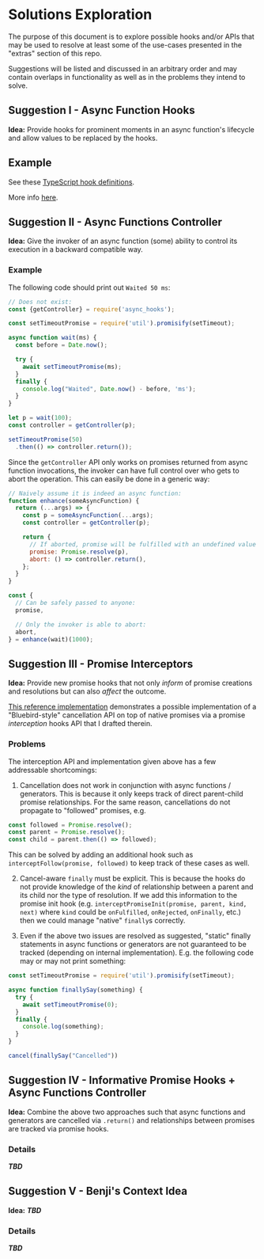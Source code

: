 # Solutions Exploration
The purpose of this document is to explore possible hooks and/or APIs that may be used to resolve at least some of the use-cases presented in the "extras" section of this repo.

Suggestions will be listed and discussed in an arbitrary order and may contain overlaps in functionality as well as in the problems they intend to solve.

## Suggestion I - Async Function Hooks
**Idea:** Provide hooks for prominent moments in an async function's lifecycle and allow values to be replaced by the hooks.

## Example
See these [TypeScript hook definitions](https://github.com/itaysabato/regrettable/blob/master/hooks/hook-types.ts).

More info [here](https://github.com/itaysabato/regrettable#api-by-example).

## Suggestion II - Async Functions Controller
**Idea:** Give the invoker of an async function (some) ability to control its execution in a backward compatible way.

### Example
The following code should print out `Waited 50 ms`:
```js
// Does not exist:
const {getController} = require('async_hooks');

const setTimeoutPromise = require('util').promisify(setTimeout);

async function wait(ms) {
  const before = Date.now();

  try {
    await setTimeoutPromise(ms);
  }
  finally {
    console.log("Waited", Date.now() - before, 'ms');
  }
}

let p = wait(100);
const controller = getController(p);

setTimeoutPromise(50)
  .then(() => controller.return());
```
Since the `getController` API only works on promises returned from async function invocations, the invoker can have full control over who gets to abort the operation.
This can easily be done in a generic way:
```js
// Naively assume it is indeed an async function:
function enhance(someAsyncFunction) {
  return (...args) => {
    const p = someAsyncFunction(...args);
    const controller = getController(p);

    return {
      // If aborted, promise will be fulfilled with an undefined value - this can be modified in various ways:
      promise: Promise.resolve(p),
      abort: () => controller.return(),
    };
  }
}

const {
  // Can be safely passed to anyone:
  promise,

  // Only the invoker is able to abort:
  abort,
} = enhance(wait)(1000);

```

## Suggestion III - Promise Interceptors
**Idea:** Provide new promise hooks that not only _inform_ of promise creations and resolutions but can also _affect_ the outcome.

[This reference implementation](https://gist.github.com/itaysabato/f78394793ae265c7895e862c2b2bd215) demonstrates a possible implementation of a "Bluebird-style" cancellation API on top of native promises via a promise _interception_ hooks API that I drafted therein.

### Problems
The interception API and implementation given above has a few addressable shortcomings:

1. Cancellation does not work in conjunction with async functions / generators.
This is because it only keeps track of direct parent-child promise relationships.
For the same reason, cancellations do not propagate to "followed" promises, e.g.
```js
const followed = Promise.resolve();
const parent = Promise.resolve();
const child = parent.then(() => followed);
```
This can be solved by adding an additional hook such as `interceptFollow(promise, followed)` to keep track of these cases as well.

2. Cancel-aware `finally` must be explicit. This is because the hooks do not provide knowledge of the _kind_ of relationship between a parent and its child nor the type of resolution.
If we add this information to the promise init hook (e.g. `interceptPromiseInit(promise, parent, kind, next)` where `kind` could be `onFulfilled`, `onRejected`, `onFinally`, etc.)
then we could manage "native" `finally`s correctly.

3. Even if the above two issues are resolved as suggested, "static" finally statements in async functions or generators are not guaranteed to be tracked (depending on internal implementation).
E.g. the following code may or may not print something:
```js
const setTimeoutPromise = require('util').promisify(setTimeout);

async function finallySay(something) {
  try {
    await setTimeoutPromise(0);
  }
  finally {
    console.log(something);
  }
}

cancel(finallySay("Cancelled"))
```

## Suggestion IV - Informative Promise Hooks + Async Functions Controller
**Idea:** Combine the above two approaches such that async functions and generators are cancelled via `.return()` and relationships between promises are tracked via promise hooks.

### Details
**_TBD_**

## Suggestion V - Benji's Context Idea
**Idea:** **_TBD_**

### Details
**_TBD_**
